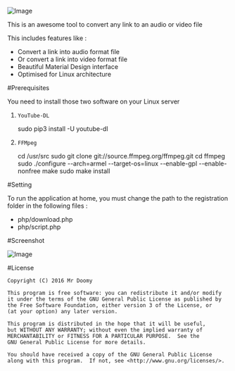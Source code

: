 ![Image](https://raw.githubusercontent.com/MrDoomy/Link2Media/master/dev/images/link2media.png)

This is an awesome tool to convert any link to an audio or video file

This includes features like :
- Convert a link into audio format file
- Or convert a link into video format file
- Beautiful Material Design interface
- Optimised for Linux architecture

#Prerequisites

You need to install those two software on your Linux server

1. `YouTube-DL`

    sudo pip3 install -U youtube-dl

2. `FFMpeg`

    cd /usr/src
    sudo git clone git://source.ffmpeg.org/ffmpeg.git
    cd ffmpeg
    sudo ./configure --arch=armel --target-os=linux --enable-gpl --enable-nonfree
    make
    sudo make install

#Setting

To run the application at home, you must change the path to the registration folder in the following files :
- php/download.php
- php/script.php

#Screenshot

![Image](https://raw.githubusercontent.com/MrDoomy/Link2Media/master/dev/screenshots/computer_small.png)

#License

    Copyright (C) 2016 Mr Doomy

    This program is free software: you can redistribute it and/or modify
    it under the terms of the GNU General Public License as published by
    the Free Software Foundation, either version 3 of the License, or
    (at your option) any later version.

    This program is distributed in the hope that it will be useful,
    but WITHOUT ANY WARRANTY; without even the implied warranty of
    MERCHANTABILITY or FITNESS FOR A PARTICULAR PURPOSE.  See the
    GNU General Public License for more details.

    You should have received a copy of the GNU General Public License
    along with this program.  If not, see <http://www.gnu.org/licenses/>.
